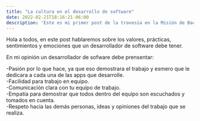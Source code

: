 ```yaml
---
title: "La cultura en el desarrollo de software"
date: 2022-02-21T18:16:21-06:00
description: 'Este es mi primer post de la travesía en la Misión de Backend con Node JS de Launch X.'
---
```


Hola a todos, en este post hablaremos sobre los valores, prácticas, sentimientos y emociones que un desarrollador de software debe tener.

En mi opinión un desarrollador de sofware debe prensentar:

-Pasión por lo que hace, ya que eso demostrara el trabajo y esmero que le dedicara a cada una de las apps que desarrolle.<br>
-Facilidad para trabajo en equipo.<br>
-Comunicación clara con tu equipo de trabajo.<br>
-Empatía para demostrar que todos dentro del equipo son escuchados y tomados en cuenta.<br>
-Respeto hacia las demás personas, ideas y opiniones del trabajo que se realiza.<br>






